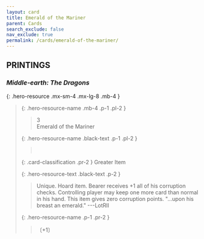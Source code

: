 ```yaml
---
layout: card
title: Emerald of the Mariner
parent: Cards
search_exclude: false
nav_exclude: true
permalink: /cards/emerald-of-the-mariner/
---
```


## PRINTINGS


### _Middle-earth: The Dragons_

{: .hero-resource .mx-sm-4 .mx-lg-8 .mb-4 }
> {: .hero-resource-name .mb-4 .p-1 .pl-2 }
> > <div class="card-mp">3</div>
> > <div class="card-name">Emerald of the Mariner</div>
>
> {: .hero-resource-name .black-text .p-1 .pl-2 }
> > &nbsp;
>
> {: .card-classification .pr-2 }
> Greater Item
>
> {: .hero-resource-text .black-text .p-2 }
> > Unique. Hoard item. Bearer receives +1 all of his corruption checks. Controlling player may keep one more card than normal in his hand. This item gives zero corruption points.   "...upon his breast an emerald." ---LotRII 
> 
> {: .hero-resource-name .p-1 .pr-2 }
> > <div class="card-shield"></div>
> > <div class="card-corruption">〔+1〕</div>
